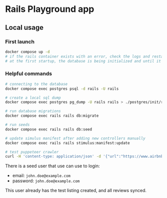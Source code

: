 # Rails Playground app

## Local usage

### First launch

```bash
docker compose up -d
# if the rails container exists with an error, check the logs and restart it
# at the first startup, the database is being initialized and until it's done, rails won't be able to connect to it
```

### Helpful commands

```bash
# connecting to the database
docker compose exec postgres psql -d rails -U rails

# create a local sql dump
docker compose exec postgres pg_dump -U rails rails > ./postgres/init/rails.sql

# run database migrations
docker compose exec rails rails db:migrate

# run seeds
docker compose exec rails rails db:seed

# update simulus manifest after adding new controllers manually
docker compose exec rails rails stimulus:manifest:update

# test puppeteer crawler
curl -H 'content-type: application/json' -d '{"url":"https://www.airbnb.com/h/roofdeckhottub"}' localhost:3001/reviews/airbnb
```

There is a seed user that use can use to login:
- email: `john.doe@example.com`
- password: `john.doe@example.com`

This user already has the test listing created, and all reviews synced.
